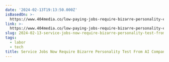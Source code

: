 ```yaml
---
date: '2024-02-13T19:13:50.000Z'
isBasedOn: >-
  https://www.404media.co/low-paying-jobs-require-bizarre-personality-evaluation-from-ai-company/
link: >-
  https://www.404media.co/low-paying-jobs-require-bizarre-personality-evaluation-from-ai-company/
slug: 2024-02-13-service-jobs-now-require-bizarre-personality-test-from-ai-company
tags:
  - labor
  - tech
title: Service Jobs Now Require Bizarre Personality Test From AI Company
---
```


